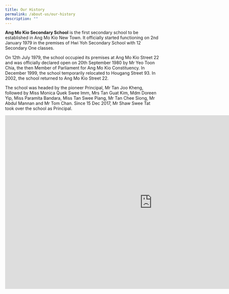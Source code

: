 ```yaml
---
title: Our History
permalink: /about-us/our-history
description: ""
---
```

**Ang Mo Kio Secondary School**&nbsp;is the first secondary school to be established in Ang Mo Kio New Town. It officially started functioning on 2nd January 1979 in the premises of Hwi Yoh Secondary School with 12 Secondary One classes.

  

On 12th July 1979, the school occupied its premises at Ang Mo Kio Street 22 and was officially declared open on 20th September 1980 by Mr Yeo Toon Chia, the then Member of Parliament for Ang Mo Kio Constituency. In December 1999, the school temporarily relocated to Hougang Street 93. In 2002, the school returned to Ang Mo Kio Street 22.

  

The school was headed by the pioneer Principal, Mr Tan Joo Kheng, followed by Miss Monica Quek Swee Imm, Mrs Tan Guat Kim, Mdm Doreen Yip, Miss Paramita Bandara, Miss Tan Swee Piang, Mr Tan Chee Siong, Mr Abdul Mannan and Mr Tom Chan. Since 15 Dec 2017, Mr Shaw Swee Tat took over the school as Principal.

<iframe allowfullscreen="true" height="569" width="960" frameborder="0" src="https://docs.google.com/presentation/d/e/2PACX-1vTIv4MCcGRS_ErJ3JLcUYJ4I01KaQJNG5F3T43UIZK8iXt3r6xsWwq9Z-9ggvFpKQ4FJT-FxWePm1-x/embed?start=true&amp;loop=true&amp;delayms=10000"></iframe>